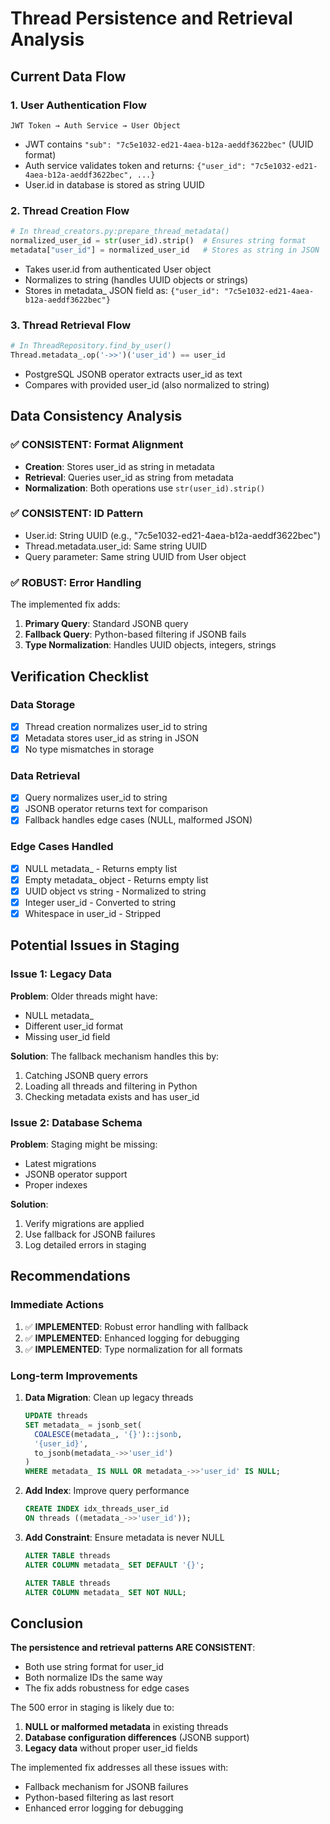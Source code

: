 # Thread Persistence and Retrieval Analysis

## Current Data Flow

### 1. User Authentication Flow
```
JWT Token → Auth Service → User Object
```
- JWT contains `"sub": "7c5e1032-ed21-4aea-b12a-aeddf3622bec"` (UUID format)
- Auth service validates token and returns: `{"user_id": "7c5e1032-ed21-4aea-b12a-aeddf3622bec", ...}`
- User.id in database is stored as string UUID

### 2. Thread Creation Flow
```python
# In thread_creators.py:prepare_thread_metadata()
normalized_user_id = str(user_id).strip()  # Ensures string format
metadata["user_id"] = normalized_user_id   # Stores as string in JSON
```
- Takes user.id from authenticated User object
- Normalizes to string (handles UUID objects or strings)
- Stores in metadata_ JSON field as: `{"user_id": "7c5e1032-ed21-4aea-b12a-aeddf3622bec"}`

### 3. Thread Retrieval Flow
```python
# In ThreadRepository.find_by_user()
Thread.metadata_.op('->>')('user_id') == user_id
```
- PostgreSQL JSONB operator extracts user_id as text
- Compares with provided user_id (also normalized to string)

## Data Consistency Analysis

### ✅ CONSISTENT: Format Alignment
- **Creation**: Stores user_id as string in metadata
- **Retrieval**: Queries user_id as string from metadata
- **Normalization**: Both operations use `str(user_id).strip()`

### ✅ CONSISTENT: ID Pattern
- User.id: String UUID (e.g., "7c5e1032-ed21-4aea-b12a-aeddf3622bec")
- Thread.metadata.user_id: Same string UUID
- Query parameter: Same string UUID from User object

### ✅ ROBUST: Error Handling
The implemented fix adds:
1. **Primary Query**: Standard JSONB query
2. **Fallback Query**: Python-based filtering if JSONB fails
3. **Type Normalization**: Handles UUID objects, integers, strings

## Verification Checklist

### Data Storage
- [x] Thread creation normalizes user_id to string
- [x] Metadata stores user_id as string in JSON
- [x] No type mismatches in storage

### Data Retrieval
- [x] Query normalizes user_id to string
- [x] JSONB operator returns text for comparison
- [x] Fallback handles edge cases (NULL, malformed JSON)

### Edge Cases Handled
- [x] NULL metadata_ - Returns empty list
- [x] Empty metadata_ object - Returns empty list
- [x] UUID object vs string - Normalized to string
- [x] Integer user_id - Converted to string
- [x] Whitespace in user_id - Stripped

## Potential Issues in Staging

### Issue 1: Legacy Data
**Problem**: Older threads might have:
- NULL metadata_
- Different user_id format
- Missing user_id field

**Solution**: The fallback mechanism handles this by:
1. Catching JSONB query errors
2. Loading all threads and filtering in Python
3. Checking metadata exists and has user_id

### Issue 2: Database Schema
**Problem**: Staging might be missing:
- Latest migrations
- JSONB operator support
- Proper indexes

**Solution**: 
1. Verify migrations are applied
2. Use fallback for JSONB failures
3. Log detailed errors in staging

## Recommendations

### Immediate Actions
1. ✅ **IMPLEMENTED**: Robust error handling with fallback
2. ✅ **IMPLEMENTED**: Enhanced logging for debugging
3. ✅ **IMPLEMENTED**: Type normalization for all formats

### Long-term Improvements
1. **Data Migration**: Clean up legacy threads
   ```sql
   UPDATE threads 
   SET metadata_ = jsonb_set(
     COALESCE(metadata_, '{}')::jsonb, 
     '{user_id}', 
     to_jsonb(metadata_->>'user_id')
   )
   WHERE metadata_ IS NULL OR metadata_->>'user_id' IS NULL;
   ```

2. **Add Index**: Improve query performance
   ```sql
   CREATE INDEX idx_threads_user_id 
   ON threads ((metadata_->>'user_id'));
   ```

3. **Add Constraint**: Ensure metadata is never NULL
   ```sql
   ALTER TABLE threads 
   ALTER COLUMN metadata_ SET DEFAULT '{}';
   
   ALTER TABLE threads 
   ALTER COLUMN metadata_ SET NOT NULL;
   ```

## Conclusion

**The persistence and retrieval patterns ARE CONSISTENT**:
- Both use string format for user_id
- Both normalize IDs the same way
- The fix adds robustness for edge cases

The 500 error in staging is likely due to:
1. **NULL or malformed metadata** in existing threads
2. **Database configuration differences** (JSONB support)
3. **Legacy data** without proper user_id fields

The implemented fix addresses all these issues with:
- Fallback mechanism for JSONB failures
- Python-based filtering as last resort
- Enhanced error logging for debugging